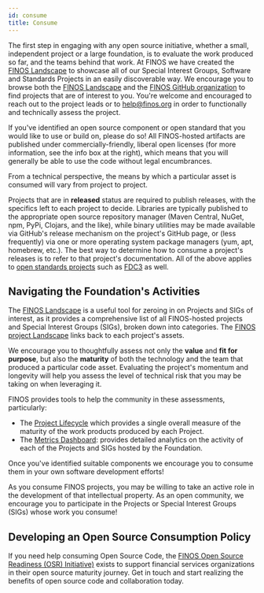 ```yaml
---
id: consume
title: Consume
---
```


The first step in engaging with any open source initiative, whether a small, independent project or a large foundation, is to evaluate the work produced so far, and the teams behind that work. At FINOS we have created the [FINOS Landscape](https://landscape.finos.org) to showcase all of our Special Interest Groups, Software and Standards Projects in an easily discoverable way. We encourage you to browse both the [FINOS Landscape](https://landscape.finos.org) and the [FINOS GitHub organization](https://github.com/finos) to find projects that are of interest to you. You're welcome and encouraged to reach out to the project leads or to [help@finos.org](mailto:help@finos.org) in order to functionally and technically assess the project.

If you've identified an open source component or open standard that you would like to use or build on, please do so! All FINOS-hosted artifacts are published under commercially-friendly, liberal open licenses (for more information, see the info box at the right), which means that you will generally be able to use the code without legal encumbrances.

From a technical perspective, the means by which a particular asset is consumed will vary from project to project.

Projects that are in **released** status are required to publish releases, with the specifics left to each project to decide. Libraries are typically published to the appropriate open source repository manager (Maven Central, NuGet, npm, PyPi, Clojars, and the like), while binary utilities may be made available via GitHub's release mechanism on the project's GitHub page, or (less frequently) via one or more operating system package managers (yum, apt, homebrew, etc.). The best way to determine how to consume a project's releases is to refer to that project's documentation. All of the above applies to [open standards projects](/docs/governance/Standards-Projects/intro) such as [FDC3](https://fdc3.finos.org) as well. 

## Navigating the Foundation's Activities
The [FINOS Landscape](https://landscape.finos.org) is a useful tool for zeroing in on Projects and SIGs of interest, as it provides a comprehensive list of all FINOS-hosted projects and Special Interest Groups (SIGs), broken down into categories. The [FINOS project Landscape](https://landscape.finos.org) links back to each project's assets.

We encourage you to thoughtfully assess not only the **value** and **fit for purpose**, but also the **maturity** of both the technology and the team that produced a particular code asset. Evaluating the project's momentum and longevity will help you assess the level of technical risk that you may be taking on when leveraging it.

FINOS provides tools to help the community in these assessments, particularly:

- The [Project Lifecycle](/docs/governance/Software-Projects/project-lifecycle) which provides a single overall measure of the maturity of the work products produced by each Project.
- The [Metrics Dashboard](https://metrics.finos.org): provides detailed analytics on the activity of each of the Projects and SIGs hosted by the Foundation.

Once you've identified suitable components we encourage you to consume them in your own software development efforts!

As you consume FINOS projects, you may be willing to take an active role in the development of that intellectual property. As an open community, we encourage you to participate in the Projects or Special Interest Groups (SIGs) whose work you consume!

## Developing an Open Source Consumption Policy
If you need help consuming Open Source Code, the [FINOS Open Source Readiness (OSR) Initiative)](https://www.finos.org/open-source-readiness) exists to support financial services organizations in their open source maturity journey. Get in touch and start realizing the benefits of open source code and collaboration today. 

